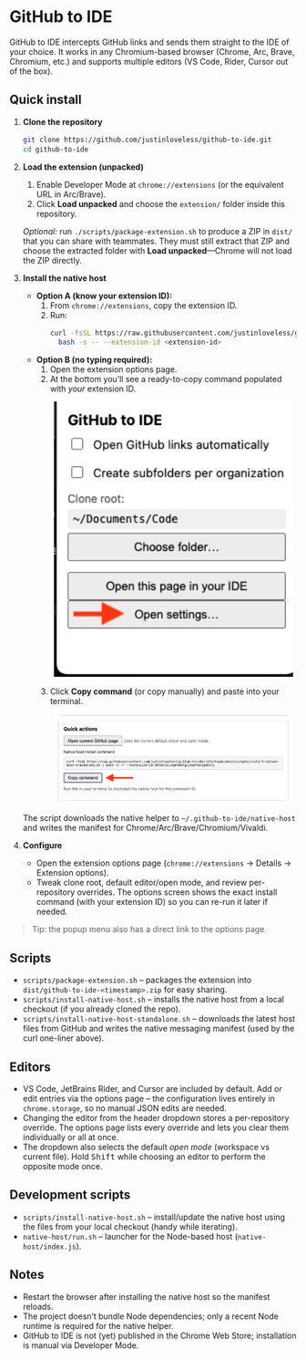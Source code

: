 # GitHub to IDE

GitHub to IDE intercepts GitHub links and sends them straight to the IDE of your choice. It works in any Chromium-based browser (Chrome, Arc, Brave, Chromium, etc.) and supports multiple editors (VS Code, Rider, Cursor out of the box).

## Quick install

1. **Clone the repository**
   ```bash
   git clone https://github.com/justinloveless/github-to-ide.git
   cd github-to-ide
   ```

2. **Load the extension (unpacked)**
   1. Enable Developer Mode at `chrome://extensions` (or the equivalent URL in Arc/Brave).
   2. Click **Load unpacked** and choose the `extension/` folder inside this repository.
   
   *Optional:* run `./scripts/package-extension.sh` to produce a ZIP in `dist/` that you can share with teammates. They must still extract that ZIP and choose the extracted folder with **Load unpacked**—Chrome will not load the ZIP directly.

3. **Install the native host**
   - **Option A (know your extension ID):**
     1. From `chrome://extensions`, copy the extension ID.
     2. Run:
        ```bash
        curl -fsSL https://raw.githubusercontent.com/justinloveless/github-to-ide/refs/heads/main/scripts/install-native-host-standalone.sh | \
          bash -s -- --extension-id <extension-id>
        ```
   - **Option B (no typing required):**
     1. Open the extension options page.
     2. At the bottom you’ll see a ready-to-copy command populated with *your* extension ID.
        <p align="center">
          <img src="assets/img1.png" width="420" alt="Options page showing native host command"/>
        </p>
     3. Click **Copy command** (or copy manually) and paste into your terminal.
        <p align="center">
          <img src="assets/img2.png" width="420" alt="Paste command into terminal"/>
        </p>

   The script downloads the native helper to `~/.github-to-ide/native-host` and writes the manifest for Chrome/Arc/Brave/Chromium/Vivaldi.

4. **Configure**
   - Open the extension options page (`chrome://extensions` → Details → Extension options).
   - Tweak clone root, default editor/open mode, and review per-repository overrides. The options screen shows the exact install command (with your extension ID) so you can re-run it later if needed.

> Tip: the popup menu also has a direct link to the options page.

## Scripts

- `scripts/package-extension.sh` – packages the extension into `dist/github-to-ide-<timestamp>.zip` for easy sharing.
- `scripts/install-native-host.sh` – installs the native host from a local checkout (if you already cloned the repo).
- `scripts/install-native-host-standalone.sh` – downloads the latest host files from GitHub and writes the native messaging manifest (used by the curl one-liner above).

## Editors

- VS Code, JetBrains Rider, and Cursor are included by default. Add or edit entries via the options page – the configuration lives entirely in `chrome.storage`, so no manual JSON edits are needed.
- Changing the editor from the header dropdown stores a per-repository override. The options page lists every override and lets you clear them individually or all at once.
- The dropdown also selects the default *open mode* (workspace vs current file). Hold <kbd>Shift</kbd> while choosing an editor to perform the opposite mode once.

## Development scripts

- `scripts/install-native-host.sh` – install/update the native host using the files from your local checkout (handy while iterating).
- `native-host/run.sh` – launcher for the Node-based host (`native-host/index.js`).

## Notes

- Restart the browser after installing the native host so the manifest reloads.
- The project doesn’t bundle Node dependencies; only a recent Node runtime is required for the native helper.
- GitHub to IDE is not (yet) published in the Chrome Web Store; installation is manual via Developer Mode.

